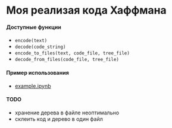 # Моя реализая кода Хаффмана

#### Доступные функции
- ```encode(text)```
- ```decode(code_string)```
- ```encode_to_files(text, code_file, tree_file)```
- ```decode_from_files(code_file, tree_file)```

#### Пример использования
- [example.ipynb](./example.ipynb)

#### TODO 
- хранение дерева в файле неоптимально
- склеить код и дерево в один файл
